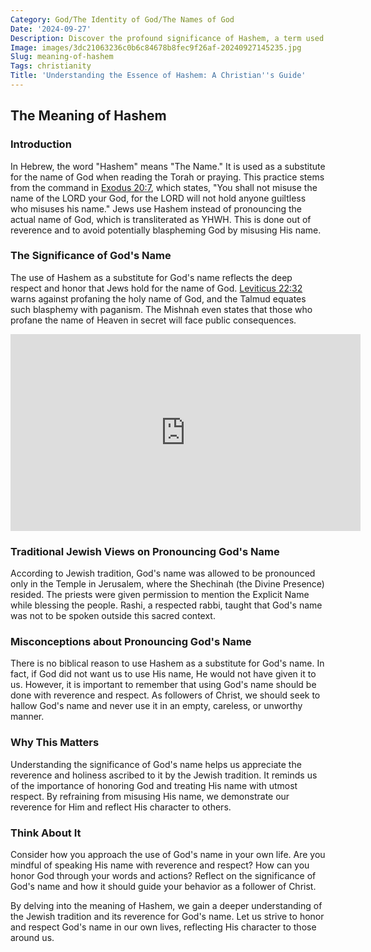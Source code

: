```yaml
---
Category: God/The Identity of God/The Names of God
Date: '2024-09-27'
Description: Discover the profound significance of Hashem, a term used to refer to God in Jewish tradition. Unveil the spiritual depth and cultural importance encapsulated in this sacred name.
Image: images/3dc21063236c0b6c84678b8fec9f26af-20240927145235.jpg
Slug: meaning-of-hashem
Tags: christianity
Title: 'Understanding the Essence of Hashem: A Christian''s Guide'
---
```


## The Meaning of Hashem

### Introduction
In Hebrew, the word "Hashem" means "The Name." It is used as a substitute for the name of God when reading the Torah or praying. This practice stems from the command in [Exodus 20:7](https://www.bibleref.com/Exodus/20/Exodus-20-7.html), which states, "You shall not misuse the name of the LORD your God, for the LORD will not hold anyone guiltless who misuses his name." Jews use Hashem instead of pronouncing the actual name of God, which is transliterated as YHWH. This is done out of reverence and to avoid potentially blaspheming God by misusing His name.

### The Significance of God's Name
The use of Hashem as a substitute for God's name reflects the deep respect and honor that Jews hold for the name of God. [Leviticus 22:32](https://www.bibleref.com/Leviticus/22/Leviticus-22-32.html) warns against profaning the holy name of God, and the Talmud equates such blasphemy with paganism. The Mishnah even states that those who profane the name of Heaven in secret will face public consequences.


<iframe width="560" height="315" src="https://www.youtube.com/embed/1K_0pjxMHyw" frameborder="0" allow="autoplay; encrypted-media" allowfullscreen></iframe>


### Traditional Jewish Views on Pronouncing God's Name
According to Jewish tradition, God's name was allowed to be pronounced only in the Temple in Jerusalem, where the Shechinah (the Divine Presence) resided. The priests were given permission to mention the Explicit Name while blessing the people. Rashi, a respected rabbi, taught that God's name was not to be spoken outside this sacred context.

### Misconceptions about Pronouncing God's Name
There is no biblical reason to use Hashem as a substitute for God's name. In fact, if God did not want us to use His name, He would not have given it to us. However, it is important to remember that using God's name should be done with reverence and respect. As followers of Christ, we should seek to hallow God's name and never use it in an empty, careless, or unworthy manner.

### Why This Matters
Understanding the significance of God's name helps us appreciate the reverence and holiness ascribed to it by the Jewish tradition. It reminds us of the importance of honoring God and treating His name with utmost respect. By refraining from misusing His name, we demonstrate our reverence for Him and reflect His character to others.

### Think About It
Consider how you approach the use of God's name in your own life. Are you mindful of speaking His name with reverence and respect? How can you honor God through your words and actions? Reflect on the significance of God's name and how it should guide your behavior as a follower of Christ.

By delving into the meaning of Hashem, we gain a deeper understanding of the Jewish tradition and its reverence for God's name. Let us strive to honor and respect God's name in our own lives, reflecting His character to those around us.